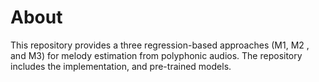 # About
This repository provides a three regression-based approaches (M1, M2 , and M3) for melody estimation from polyphonic audios. The repository includes the implementation, and pre-trained models.
